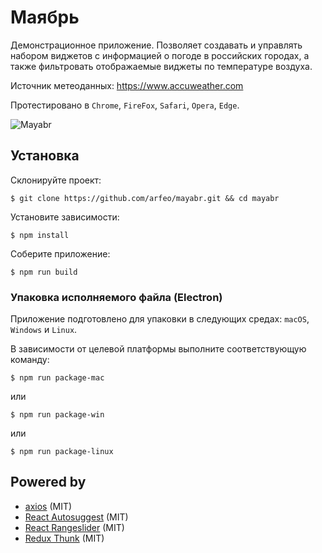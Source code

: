 # Маябрь

Демонстрационное приложение. Позволяет создавать и управлять набором виджетов с информацией о погоде в российских городах, а также фильтровать отображаемые виджеты по температуре воздуха.

Источник метеоданных: https://www.accuweather.com

Протестировано в `Chrome`, `FireFox`, `Safari`, `Opera`, `Edge`.

![Mayabr](http://arfeo.net/static/mayabr/mayabr.gif "Интерфейс приложения")

## Установка

Склонируйте проект:

```
$ git clone https://github.com/arfeo/mayabr.git && cd mayabr
```

Установите зависимости:

```
$ npm install
```

Соберите приложение:

```
$ npm run build
```

### Упаковка исполняемого файла (Electron)

Приложение подготовлено для упаковки в следующих средах: `macOS`, `Windows` и `Linux`.

В зависимости от целевой платформы выполните соответствующую команду:

```
$ npm run package-mac
```

или

```
$ npm run package-win
```

или

```
$ npm run package-linux
```

## Powered by

* [axios](https://github.com/axios/axios) (MIT)
* [React Autosuggest](https://github.com/moroshko/react-autosuggest) (MIT)
* [React Rangeslider](https://github.com/whoisandy/react-rangeslider) (MIT)
* [Redux Thunk](https://github.com/gaearon/redux-thunk) (MIT)
